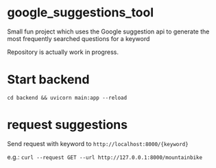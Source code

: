 # google_suggestions_tool
Small fun project which uses the Google suggestion api to generate the most frequently searched questions for a keyword

Repository is actually work in progress.

# Start backend
`cd backend && uvicorn main:app --reload`

# request suggestions
Send request with keyword to `http://localhost:8000/{keyword}`

e.g.:
`curl --request GET --url http://127.0.0.1:8000/mountainbike`